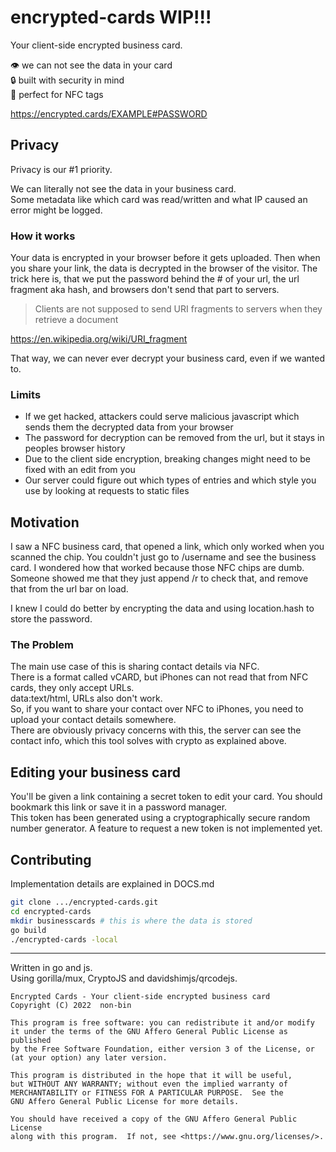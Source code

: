 # encrypted-cards WIP!!!

Your client-side encrypted business card.

👁 we can not see the data in your card  
🔒 built with security in mind  
📱 perfect for NFC tags  

https://encrypted.cards/EXAMPLE#PASSWORD

## Privacy

Privacy is our #1 priority.

We can literally not see the data in your business card.  
Some metadata like which card was read/written and what IP caused an error might be logged.

### How it works

Your data is encrypted in your browser before it gets uploaded.
Then when you share your link, the data is decrypted in the browser of the visitor.
The trick here is, that we put the password behind the # of your url, the url fragment aka hash, and browsers don't send that part to servers.

> Clients are not supposed to send URI fragments to servers when they retrieve a document

https://en.wikipedia.org/wiki/URI_fragment

That way, we can never ever decrypt your business card, even if we wanted to.

### Limits

- If we get hacked, attackers could serve malicious javascript which sends them the decrypted data from your browser
- The password for decryption can be removed from the url, but it stays in peoples browser history
- Due to the client side encryption, breaking changes might need to be fixed with an edit from you
- Our server could figure out which types of entries and which style you use by looking at requests to static files

## Motivation

I saw a NFC business card, that opened a link, which only worked when you scanned the chip.
You couldn't just go to /username and see the business card.
I wondered how that worked because those NFC chips are dumb.
Someone showed me that they just append /r to check that, and remove that from the url bar on load.

I knew I could do better by encrypting the data and using location.hash to store the password.

### The Problem

The main use case of this is sharing contact details via NFC.  
There is a format called vCARD, but iPhones can not read that from NFC cards, they only accept URLs.  
data:text/html, URLs also don't work.  
So, if you want to share your contact over NFC to iPhones, you need to upload your contact details somewhere.  
There are obviously privacy concerns with this, the server can see the contact info, which this tool solves with crypto as explained above.

## Editing your business card

You'll be given a link containing a secret token to edit your card. You should bookmark this link or save it in a password manager.  
This token has been generated using a cryptographically secure random number generator.
A feature to request a new token is not implemented yet.

## Contributing

Implementation details are explained in DOCS.md  

```sh
git clone .../encrypted-cards.git
cd encrypted-cards
mkdir businesscards # this is where the data is stored
go build
./encrypted-cards -local
```

--- 

Written in go and js.  
Using gorilla/mux, CryptoJS and davidshimjs/qrcodejs.  

```lisence
Encrypted Cards - Your client-side encrypted business card
Copyright (C) 2022  non-bin

This program is free software: you can redistribute it and/or modify
it under the terms of the GNU Affero General Public License as published
by the Free Software Foundation, either version 3 of the License, or
(at your option) any later version.

This program is distributed in the hope that it will be useful,
but WITHOUT ANY WARRANTY; without even the implied warranty of
MERCHANTABILITY or FITNESS FOR A PARTICULAR PURPOSE.  See the
GNU Affero General Public License for more details.

You should have received a copy of the GNU Affero General Public License
along with this program.  If not, see <https://www.gnu.org/licenses/>.
```
